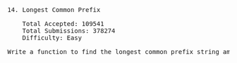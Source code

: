 <pre>
14. Longest Common Prefix

    Total Accepted: 109541
    Total Submissions: 378274
    Difficulty: Easy

Write a function to find the longest common prefix string amongst an array of strings.

</pre>
